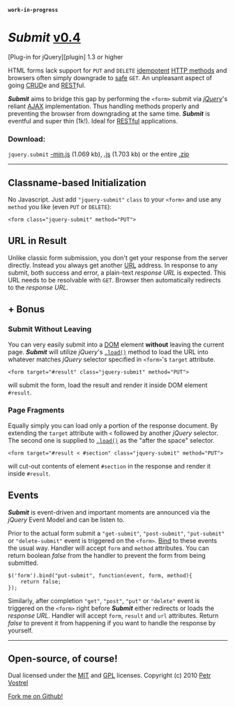 __`work-in-progress`__

___Submit___ [v0.4][version]
========================
[Plug-in for jQuery][plugin] 1.3 or higher

HTML forms lack support for `PUT` and `DELETE` [idempotent][idempotent] [HTTP methods][method] and browsers often simply downgrade to [safe][safe] `GET`. An unpleasant aspect of going [CRUD][crud]e and [REST][rest]ful.

___Submit___ aims to bridge this gap by performing the `<form>` submit via _[jQuery][jquery]_'s reliant [AJAX][.ajax] implementation. Thus handling methods properly and preventing the browser from downgrading at the same time. ___Submit___ is eventful and super thin (1k!). Ideal for [RESTful][restful] applications.

### Download:

`jquery.submit`
[-min.js][mini] (1.069 kb),
[.js][source] (1.703 kb)
or the entire [.zip][zip]

---

## Classname-based Initialization

No Javascript. Just add `"jquery-submit"` `class` to your `<form>` and use any `method` you like (even `PUT` or `DELETE`):

	<form class="jquery-submit" method="PUT">


## URL in Result

Unlike classic form submission, you don't get your response from the server directly. Instead you always get another [URL][url] address. In response to any submit, both success and error, a plain-text _response URL_ is expected. This URL needs to be resolvable with `GET`. Browser then automatically redirects to the _response URL_.





## + Bonus

### Submit Without Leaving

You can very easily submit into a [DOM][dom] element __without__ leaving the current page. ___Submit___ will utilize _jQuery_'s [`.load()`][.load] method to load the URL into whatever matches _jQuery_ selector specified in `<form>`'s `target` attribute.

	<form target="#result" class="jquery-submit" method="PUT">

will submit the form, load the result and render it inside DOM element `#result`.


### Page Fragments

Equally simply you can load only a portion of the response document. By extending the `target` attribute with ` < ` followed by another _jQuery_ selector. The second one is supplied to [`.load()`][.load] as the "after the space" selector.

	<form target="#result < #section" class="jquery-submit" method="PUT">

will cut-out contents of element `#section` in the response and render it inside `#result`.


## Events

___Submit___ is event-driven and important moments are announced via the _jQuery_ Event Model and can be listen to.

Prior to the actual form submit a `"get-submit"`, `"post-submit"`, `"put-submit"` or `"delete-submit"` event is triggered on the `<form>`. [Bind][.bind] to these events the usual way. Handler will accept `form` and `method` attributes. You can return boolean _false_ from the handler to prevent the form from being submitted.

	$('form').bind("put-submit", function(event, form, method){
		return false;
	});

Similarly, after completion `"get"`, `"post"`, `"put"` or `"delete"` event is triggered on the `<form>` right before ___Submit___ either redirects or loads the _response URL_. Handler will accept `form`, `result` and `url` attributes. Return _false_ to prevent it from happening if you want to handle the response by yourself.


---

## Open-source, of course!

Dual licensed under the [MIT][mit] and [GPL][gpl] licenses.
Copyright (c) 2010 [Petr Vostrel][vostrel]

[Fork me on Github!][forkme]





[version]:http://github.com/pisi/Submit/tree/v0.4
[source]:https://github.com/pisi/Submit/raw/v0.4/source/jquery.submit.js
[mini]:https://github.com/pisi/Submit/raw/v0.4/jquery.submit.js
[zip]:https://github.com/pisi/Submit/archives/v0.4

[gpl]:https://github.com/pisi/Submit/raw/master/GPL-LICENSE.txt
[mit]:https://github.com/pisi/Submit/raw/master/MIT-LICENSE.txt
[forkme]:http://github.com/pisi/Submit

[jquery]:http://jquery.com
[.load]:http://api.jquery.com/load
[.bind]:http://api.jquery.com/bind
[.ajax]:http://api.jquery.com/jQuery.ajax/
[crud]:http://en.wikipedia.org/wiki/Create,_read,_update_and_delete
[rest]:http://en.wikipedia.org/wiki/Representational_State_Transfer
[restful]:http://en.wikipedia.org/wiki/Restful
[dom]:http://en.wikipedia.org/wiki/Document_Object_Model
[method]:http://en.wikipedia.org/wiki/Hypertext_Transfer_Protocol#Request_methods
[safe]:http://en.wikipedia.org/wiki/Hypertext_Transfer_Protocol#Safe_methods
[idempotent]:http://en.wikipedia.org/wiki/Hypertext_Transfer_Protocol#Idempotent_methods_and_web_applications
[url]:http://en.wikipedia.org/wiki/URL
[vostrel]:http://petr.vostrel.cz

